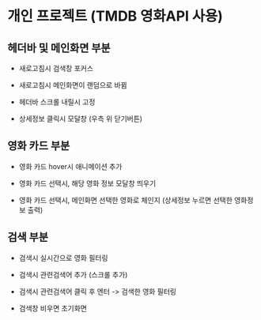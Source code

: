 # 개인 프로젝트 (TMDB 영화API 사용)

## 헤더바 및 메인화면 부분

- 새로고침시 검색창 포커스

- 새로고침시 메인화면이 랜덤으로 바뀜

- 헤더바 스크롤 내릴시 고정

- 상세정보 클릭시 모달창 (우측 위 닫기버튼)

## 영화 카드 부분

- 영화 카드 hover시 애니메이션 추가

- 영화 카드 선택시, 해당 영화 정보 모달창 띄우기

- 영화 카드 선택시, 메인화면 선택한 영화로 체인지 (상세정보 누르면 선택한 영화정보 출력)

## 검색 부분

- 검색시 실시간으로 영화 필터링

- 검색시 관련검색어 추가 (스크롤 추가)

- 검색시 관련검색어 클릭 후 엔터 -> 검색한 영화 필터링

- 검색창 비우면 초기화면
